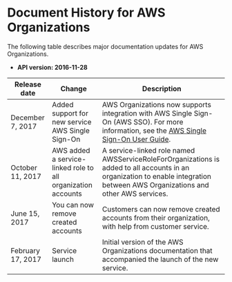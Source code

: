 # Document History for AWS Organizations<a name="document-history"></a>

The following table describes major documentation updates for AWS Organizations\.

+ **API version: 2016\-11\-28**


| Release date | Change | Description | 
| --- | --- | --- | 
| December 7, 2017 | Added support for new service AWS Single Sign\-On | AWS Organizations now supports integration with AWS Single Sign\-On \(AWS SSO\)\. For more information, see the [AWS Single Sign\-On User Guide](http://docs.aws.amazon.com/singlesignon/latest/userguide/)\. | 
| October 11, 2017 | AWS added a service\-linked role to all organization accounts | A service\-linked role named AWSServiceRoleForOrganizations is added to all accounts in an organization to enable integration between AWS Organizations and other AWS services\. | 
| June 15, 2017 | You can now remove created accounts | Customers can now remove created accounts from their organization, with help from customer service\. | 
| February 17, 2017 | Service launch | Initial version of the AWS Organizations documentation that accompanied the launch of the new service\. | 